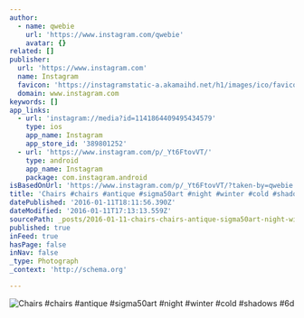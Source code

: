 ```yaml
---
author:
  - name: qwebie
    url: 'https://www.instagram.com/qwebie'
    avatar: {}
related: []
publisher:
  url: 'https://www.instagram.com'
  name: Instagram
  favicon: 'https://instagramstatic-a.akamaihd.net/h1/images/ico/favicon.ico/7cdab0872b15.ico'
  domain: www.instagram.com
keywords: []
app_links:
  - url: 'instagram://media?id=1141864409495434579'
    type: ios
    app_name: Instagram
    app_store_id: '389801252'
  - url: 'https://www.instagram.com/p/_Yt6FtovVT/'
    type: android
    app_name: Instagram
    package: com.instagram.android
isBasedOnUrl: 'https://www.instagram.com/p/_Yt6FtovVT/?taken-by=qwebie'
title: 'Chairs #chairs #antique #sigma50art #night #winter #cold #shadows #6d'
datePublished: '2016-01-11T18:11:56.390Z'
dateModified: '2016-01-11T17:13:13.559Z'
sourcePath: _posts/2016-01-11-chairs-chairs-antique-sigma50art-night-winter-cold-sh.md
published: true
inFeed: true
hasPage: false
inNav: false
_type: Photograph
_context: 'http://schema.org'

---
```

![Chairs &num;chairs &num;antique &num;sigma50art &num;night &num;winter &num;cold &num;shadows &num;6d](https://scontent.cdninstagram.com/hphotos-xft1/l/t51.2885-15/s640x640/sh0.08/e35/12346102_956028851159282_610441636_n.jpg)